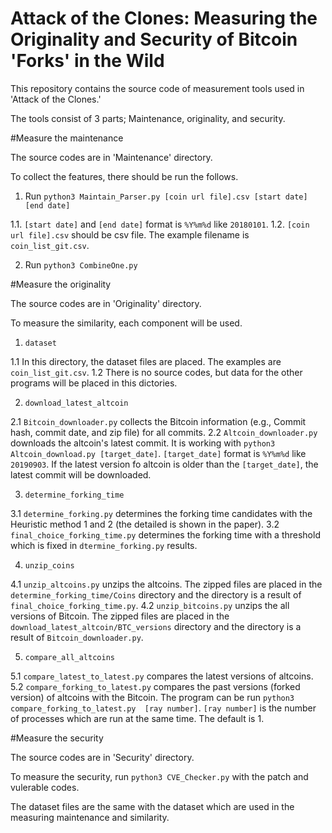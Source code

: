 Attack of the Clones: Measuring the Originality and Security of Bitcoin 'Forks' in the Wild
=============================================================================================

This repository contains the source code of measurement tools used in 'Attack of the Clones.'

The tools consist of 3 parts; Maintenance, originality, and security.

#Measure the maintenance

The source codes are in 'Maintenance' directory.

To collect the features, there should be run the follows.

1. Run `python3 Maintain_Parser.py [coin url file].csv [start date] [end date]`

  1.1. `[start date]` and `[end date]` format is `%Y%m%d` like `20180101`.
  1.2. `[coin url file].csv` should be csv file. The example filename is `coin_list_git.csv`.

2. Run `python3 CombineOne.py`

#Measure the originality

The source codes are in 'Originality' directory.

To measure the similarity, each component will be used.

1. `dataset`

  1.1 In this directory, the dataset files are placed. The examples are `coin_list_git.csv`.
  1.2 There is no source codes, but data for the other programs will be placed in this dictories.
  
2. `download_latest_altcoin`

  2.1 `Bitcoin_downloader.py` collects the Bitcoin information (e.g., Commit hash, commit date, and zip file) for all commits.
  2.2 `Altcoin_downloader.py` downloads the altcoin's latest commit. It is working with `python3 Altcoin_download.py [target_date]`. `[target_date]` format is `%Y%m%d` like `20190903`. If the latest version fo altcoin is older than the `[target_date]`, the latest commit will be downloaded.
  
3. `determine_forking_time`

  3.1 `determine_forking.py` determines the forking time candidates with the Heuristic method 1 and 2 (the detailed is shown in the paper).
  3.2 `final_choice_forking_time.py` determines the forking time with a threshold which is fixed in `dtermine_forking.py` results.
  
4. `unzip_coins`

  4.1 `unzip_altcoins.py` unzips the altcoins. The zipped files are placed in the `determine_forking_time/Coins` directory and the directory is a result of `final_choice_forking_time.py`.
  4.2 `unzip_bitcoins.py` unzips the all versions of Bitcoin. The zipped files are placed in the `download_latest_altcoin/BTC_versions` directory and the directory is a result of `Bitcoin_downloader.py`.
  
5. `compare_all_altcoins`

  5.1 `compare_latest_to_latest.py` compares the latest versions of altcoins.
  5.2 `compare_forking_to_latest.py` compares the past versions (forked version) of altcoins with the Bitcoin. The program can be run `python3 compare_forking_to_latest.py  [ray number]`. `[ray number]` is the number of processes which are run at the same time. The default is 1.

#Measure the security

The source codes are in 'Security' directory.

To measure the security, run `python3 CVE_Checker.py` with the patch and vulerable codes.

The dataset files are the same with the dataset which are used in the measuring maintenance and similarity.
